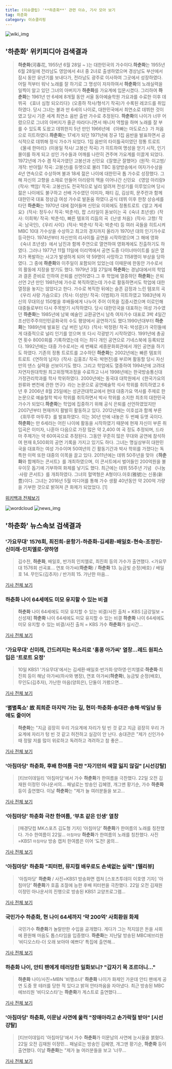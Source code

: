```yaml
---
title: (이슈클립) '**하춘화**' 관련 이슈, 기사 모아 보기
tag: 하춘화
category: 이슈클리핑
---
```

![wiki_img](https://user-images.githubusercontent.com/42597476/44503234-41136a80-a6d0-11e8-9071-6fc6418eafe4.png)
## **'**하춘화**'** 위키피디아 검색결과
>**하춘화**(河春花, 1955년 6월 28일 ~ )는 대한민국의 가수이다.**하춘화**는 1955년 6월 28일에 전라남도 영암에서 4녀 중 2녀로 출생하였으며 경상남도 부산에서 잠시 동안 유년기를 보내다가, 전라남도 광주로 이사하여 그곳에서 성장하였다. 어릴 적부터 워낙 노래를 잘 하기로 그 명성이 자자하여서 **하춘화**의 노래실력을 일찍이 알고 있던 그녀의 아버지가 **하춘화**를 가요계에 입문시켰다. 그리하여 **하춘화**는 1961년 만 6세에 8개월 동안 서울 동아예술학원 가요과를 수료한 이후 데뷔곡 《효녀 심청 되오리다》(오종하 작사/형석기 작곡)가 수록된 레코드를 취입하였다. 당시 그녀는 불과 만 6세의 나이로, 대한민국에서 최연소로 데뷔한 것이였고 당시 기준 세계 최연소 음반 출반 가수로 추정된다. **하춘화**의 나이가 너무 어렸으므로 그녀의 아버지가 줄곧 따라다니면서 매니저 역할을 하며 노래를 잘 부를 수 있도록 도왔고 데뷔한지 5년 만인 1966년에 《아빠는 마도로스》가 처음으로 히트하였다.**하춘화**는 17세가 되던 1971년에 정규 1집 음반을 발표하면서 공식적으로 데뷔해 정식 가수가 되었다. 1집 음반의 타이틀곡이였던 정통 트로트《물새 한마리》(이용일 작사/ 고봉산 작곡) 가 히트하여 명성을 얻기 시작, 인기몰이를 하게 되고 성인 가수들과 어깨를 나란히 견주며 가요계를 이끌게 되었다. 1972년에 가수 겸 작곡가였던 고봉산과 신민요《잘했군 잘했어》(원작: 이고범/ 개작: 반야월/ 작곡: 고봉산)를 듀엣으로 불러 TBC 동양방송에서 여자가수상을 4년 연속으로 수상하며 불과 18세 젊은 나이에 대한민국 톱 가수로 성장했다. 그 해 자신의 고향을 소재로 만들어 아리랑의 맥을 이어나간 신민요 《영암 아리랑》(작사: 백암/ 작곡: 고봉산)도 전국적으로 널리 알려져 전성기를 이루었으며 당시 젊은 나이에도 불구하고 선배 가수였던 이미자, 패티 김, 김상희, 문주란과 함께 대한민국 대표 정상급 여성 가수로 발돋움 하였다.공식 데뷔 이후 한창 상승세를 타던 **하춘화**는 1970년 대에 접어들며 신민요 이외에도 정통트로트《알고 계세요》(작사: 정두수/ 작곡: 박춘석), 팝 스타일이 돋보이는 곡《숙녀 초년생》(작사: 이희복/ 작곡: 박춘석), 빠른 템포의 리듬의 곡《난생 처음》(작사: 고향/ 작곡: 남국인),《우리 사이》(작사: 박춘석/ 작곡: 박춘석) 등 여러 곡들을 히트시켜 MBC 10대 가수상을 수상하고 최고의 경지까지 올라가 1970년 대의 인기가수로 등극한다. 1974년부터 자신만의 리사이틀 공연을 시작하였으며 그 해에 영화 《숙녀 초년생》에서 남진과 함께 주연으로 열연하여 영화계에도 진출하기도 하였다. 그러나 1977년 11월 11일에 이리역에서 공연 도중 다이너마이트를 실은 열차가 폭발하는 사고가 발생하게 되어 약 59명이 사망하고 1158명이 부상을 당하였다. 그 중에 **하춘화**와 이주일이 포함되어 있었는데 이때문에 한동안 가수로서의 활동에 지장을 받기도 했다. 1979년 3월 27일에 **하춘화**는 경남대에서의 학업과 결혼 준비로 인하여 은퇴를 선언하였다.그 후 학업에 열중하던 **하춘화**는 은퇴 선언 2년 만인 1981년에 가수로 복직하였는데 가수로 활동하면서도 학업에 대한 열정을 놓지는 않았다고 한다. 가수로 복직한 뒤에는 슬픈 감정과 느린 템포의 곡《우리 사랑 가슴으로》(작사: 이성만/ 작곡: 이범희)가 히트하였고 1983년에 자신의 무대의상 150벌을 후배들에게 나누어 주어 이목을 집중시켰으며 이로인해 대중들로부터 다시 주목받기 시작하였다. 당시 대한민국을 대표하는 여성 가수였던 **하춘화**는 1985년에 남북 예술인 교환공연시 남측 여자가수 대표로 3박 4일간 조선민주주의인민공화국의 수도 평양에서 공연하기도 했다.1990년대부터 **하춘화**는 1989년에 발표된《날 버린 남자》(작사: 박정환/ 작곡: 박성훈)가 국민들에게 대중적으로 널리 인기를 얻으며 또 다시 각광받기 시작하였다. 1991년에 총공연 횟수 8000회를 기록하였는데 이는 최다 개인 공연으로 기네스북에 등록되었다. 1992년에는 대중 가수로서는 세 번째로 세종문화회관에서 개인 공연을 하기도 하였다. 기존의 정통 트로트를 고수하던 **하춘화**는 2002년에는 빠른 템포의 트로트《연하의 남자》(작사: 김홍조/ 작곡: 박현진)를 부르며 활동할 당시 자신만의 댄스 실력을 선보이기도 했다. 그리고 학업에도 열중하여 1994년에 고려대 자연자원대학원 최고위정책과정을 수료하고 나서 1998년에는 한국방송통신대 가정관리학과를 학사 학위하였다. 2000년에는 동국대 대학원에서《한국가요의 원류와 변천에 관한 연구》라는 논문으로 공연예술학 석사 학위를 취득하였고 6년 후 2006년 8월 25일에는 성균관대학교에서 현대 대중가요 역사를 주제로 한 논문으로 예술철학 박사 학위를 취득하면서 박사 학위를 소지한 최초의 대한민국 가수가 되었다.**하춘화**는 학업에 집중하기 위해 공식 은퇴를 선언하였었지만 2007년부터 현재까지 활발히 활동하고 있다. 2012년에는 이호섭과 함께 부른 《휘뚜루 마뚜루》를 발표하였다. 이는 30년 만에 내놓은 두 번째 듀엣 곡이다. **하춘화**는 만 6세라는 어린 나이에 활동을 시작하였기 때문에 현재 자신이 부른 취입곡은 이미자, 나훈아 다음으로 가장 많은 약 2,400 여 곡 정도 추정되며, 드라마 주제가는 약 60여곡으로 추정된다. 그동안 꾸준히 많은 무대와 공연에 참석하여 현재 8,500회의 공연 기록을 가지고 있기도 하다. 그녀는 명실상부히 대한민국을 대표하는 여성 가수이며 50여년의 긴 활동기간과 박사 학위를 가졌다는 독특한 이력 또한 대중의 이목을 끌고 있다. 2011년에는 데뷔 50주년을 맞아《**하춘화**와 함께하는 콘서트》를 개최하였으며, 이 콘서트에서 벌어들인 200억원을 불우이웃 돕기에 기부하여 화제를 낳기도 했다. 최근에는 데뷔 55주년 기념 《나눔·사랑 콘서트》를 개최하였다. 그녀의 혈액형은 A형이다.아호(雅號)는 신풍(新豊)이다. 그녀는 2016년 5월 미디어를 통해 가수 생활 40년동안 약 200억 가량을 기부한 것으로 밝혀져 큰 화제가 되었었다. [1]

<a href="https://ko.wikipedia.org/wiki/하춘화" target="_blank">위키백과 전체보기</a>

![wordcloud](https://s3.ap-northeast-2.amazonaws.com/lyrics101-wordcloud/2018-09-10-1536588729.png)
![news_img](https://user-images.githubusercontent.com/42597476/44507050-1206f400-a6e4-11e8-8d98-7ffbfebb353f.png)
## **'**하춘화**'** 뉴스속보 검색결과
### '가요무대' 1576회, 최진희-윤항기-**하춘화**-김세환-배일호-현숙-조정민-신미래-인치엘로-양하영

>김수찬, **하춘화**, 배일호, 반가희 인치엘로, 최진희 등의 가수가 출연했다.   <가요무대 1576회 선곡표... 연포 아가씨(**하춘화**) / **하춘화** 13. 능금빛 순정(배호) / 배일호 14. 무인도(김추자) / 반가희 15. 가난한 마음...

<a href="http://news20.busan.com/controller/newsController.jsp?newsId=20180910000228" target="_blank">기사 전체 보기</a>

### **하춘화** 나이 64세에도 미모 유지할 수 있는 비결

>**하춘화** 나이 64세에도 미모 유지할 수 있는 비결/사진 출처 = KBS [금강일보 = 신성재] **하춘화** 나이 64세에도 미모 유지할 수 있는 비결 **하춘화** 나이 64세에도 미모 유지할 수 있는 비결/사진 출처 = KBS 가수 **하춘화**가 실시간...

<a href="http://www.ggilbo.com/news/articleView.html?idxno=544595" target="_blank">기사 전체 보기</a>

### '가요무대' 신미래, 간드러지는 목소리로 '홍콩 아가씨' 열창…레드 원피스 입은 '트로트 요정'

>10일 KBS1 '가요무대'에서는 김세환·배일호·반가희·양하영·인치엘로·**하춘화**·최진희 등이 해남 아가씨(하사와 병장), 연포 아가씨(**하춘화**), 능금빛 순정(배호), 무인도(김추자), 가난한 마음(양희은), 단둘이 가봤으면...

<a href="http://www.topstarnews.net/news/articleView.html?idxno=479485" target="_blank">기사 전체 보기</a>

### '별별톡쇼' 故 최희준 마지막 가는 길, 현미·**하춘화**·송대관·송해·박일남 등 애도 줄이어

>**하춘화**는 "지금 굉장히 우리 가요계에 자리가 텅 빈 것 같고 지금 굉장히 우리 가요계에 자리가 텅 빈 것 같고 허전하고 실감이 안 난다.   송대관은 "제가 신인가수 때 정말 저를 많이 위로하고 독려하고 격려하고 참 좋은...

<a href="http://www.topstarnews.net/news/articleView.html?idxno=474776" target="_blank">기사 전체 보기</a>

### '아침마당' **하춘화**, 후배 한여름 극찬 "자기만의 색깔 잃지 않길" [시선강탈]

>[티브이데일리 '아침마당'에서 가수 **하춘화**가 한여름을 극찬했다. 22일 오전 김재원 이정민 아나운서의... 패널로는 방송인 김혜영, 개그맨 황기순, 가수 **하춘화** 등이 출연했다. 이날 **하춘화**는 "제가 늘 여러분들을 보고...

<a href="http://tvdaily.asiae.co.kr/read.php3?aid=15348946721386968002" target="_blank">기사 전체 보기</a>

### ‘아침마당’ **하춘화** 극찬 한여름, ‘부초 같은 인생’ 열창

>[매경닷컴 MK스포츠 김도형 기자] ‘아침마당’ **하춘화**가 한여름의 노래를 칭찬했다. 가수 한여름이 22일... `아침마당` **하춘화**가 한여름의 노래를 칭찬했다. 사진=KBS1 `아침마당` 방송 캡처 한여름은 이어 ‘도전! 꿈의...

<a href="http://sports.mk.co.kr/view.php?year=2018&no=526493" target="_blank">기사 전체 보기</a>

### '아침마당' **하춘화** "피터펀, 뮤지컬 배우로도 손색없는 실력" [텔리뷰]

>'아침마당' **하춘화** / 사진=KBS1 방송화면 캡처 [스포츠투데이 이호영 기자] '아침마당' **하춘화**가 호흡 조절에 능한 후배 피터펀을 극찬했다. 22일 오전 김재원 이정민 아나운서의 진행으로 방송된 KBS1 교양프로그램...

<a href="http://stoo.asiae.co.kr/news/naver_view.htm?idxno=2018082209241119645" target="_blank">기사 전체 보기</a>

### 국민가수 **하춘화**, 현 나이 64세까지 ‘약 200억’ 사회환원 화제

>국민가수 **하춘화**가 놀랄만한 수입을 공개했다. 게다가 그는 적지않은 돈을 사회에 환원해 마음도 톱스타임을 입증했다. **하춘화**는 지난달 방송된 MBC에브리원 ‘비디오스타-더 오래 보아야 예쁘다’ 특집에 출연해...

<a href="http://www.kookje.co.kr/news2011/asp/newsbody.asp?code=0500&key=20180822.99099009934" target="_blank">기사 전체 보기</a>

### **하춘화** 나이, 안티 팬에게 테러당한 일화보니? "갑자기 목 조르더니…"

>**하춘화** 나이/사진=MBN '비행소녀' **하춘화** 나이가 화제인 가운데 안티 팬에게 공연 도중 못 테러를 당한 적 있다고 밝혀 안타까움을 자아냈다. 최근 방송된 MBC에브리원 '비디오스타'는 **하춘화**가 게스트로 출연했다....

<a href="http://www.starseoultv.com/news/articleView.html?idxno=504955" target="_blank">기사 전체 보기</a>

### '아침마당' **하춘화**, 이문남 사연에 울컥 "장애아라고 손가락질 받아" [시선강탈]

>[티브이데일리 '아침마당'에서 가수 **하춘화**가 이문남의 사연에 눈시울을 붉혔다. 22일 오전 김재원 이정민... 패널로는 방송인 김혜영, 개그맨 황기순, **하춘화** 등이 출연했다. 이날 **하춘화**는 "제가 늘 여러분들을 보고 '너무...

<a href="http://tvdaily.asiae.co.kr/read.php3?aid=15348960741386974002" target="_blank">기사 전체 보기</a>


